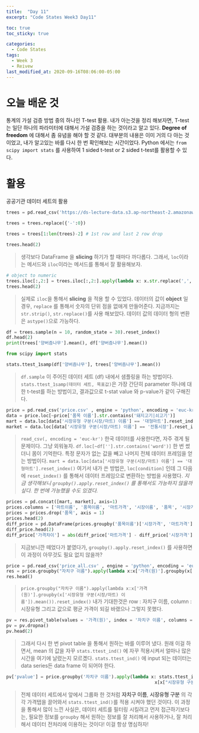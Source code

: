```yaml
---
title:  "Day 11"
excerpt: "Code States Week3 Day11"

toc: true
toc_sticky: true

categories:
  - Code States
tags:
  - Week 3
  - Reivew
last_modified_at: 2020-09-16T08:06:00-05:00
---
```



# 오늘 배운 것 
 통계의 가설 검증 방법 중의 하나인 T-test 활용. 내가 아는것을 정리 해보자면, T-test는 일단 하나의 파라미터에 대해서 가설 검증을 하는 것이라고 알고 있다. **Degree of freedom** 에 대해서 좀 유념을 해야 할 것 같다.
대부분의 내용은 이미 거의 다 아는 것이었고, 내가 알고있는 바를 다시 한 번 확인해보는 시간이었다. Python 에서는 `from scipy import stats` 를 사용하여 1 sided t-test or 2 sided t-test를 활용할 수 있다.

# 활용
공공기관 데이터 세트의 활용
```py
trees = pd.read_csv('https://ds-lecture-data.s3.ap-northeast-2.amazonaws.com/seoul_tree/seoul_tree.txt', sep = '\t', skiprows = 1, encoding='utf-8')

trees = trees.replace({'-':0})

trees = trees[1:len(trees)-2] # 1st row and last 2 row drop

trees.head(2)

```
> 생각보다 DataFrame 을 **slicing** 하기가 할 때마다 까다롭다. 그래서, `loc`이라는 메서드와 `iloc`이라는 메서드를 통해서 잘 활용해보자.

```py
# object to numeric
trees.iloc[:,2:] = trees.iloc[:,2:].apply(lambda x: x.str.replace(',','').atstype('float'))
trees.head(2)

```
> 실제로 `iloc`을 통해서 **slicing** 을 적용 할 수 있었다. 데이터의 값이 **object** 일 경우, `replace` 를 통해서 숫자의 단위 점을 없애게 만들어준다. 지금까지는 `str.strip()`, `str.replace()`를 
사용 해보았다. 데이터 값의 데이터 형의 변환은 `astype()`으로 가능하다.

```py
df = trees.sample(n = 10, random_state = 30).reset_index()
df.head(2)
print(trees['양버즘나무'].mean(), df['양버즘나무'].mean())

from scipy import stats

stats.ttest_1samp(df['양버즘나무'], trees['양버즘나무'].mean())
```
> `df.sample` 이 주어진 데이터 세트 (df) 내에서 샘플링을 하는 방법이다. `stats.ttest_1samp(데이터 세트, 목표값)`은 가장 간단히 parameter 하나에 대한 t-test를 하는 방법이고, 결과값으로 t-stat value
와 p-value가 같이 구해진다. 

```py
price = pd.read_csv('price.csv' , engine = 'python', encoding = 'euc-kr')
data = price.loc[~price['품목 이름'].str.contains('돼지고기|쇠고기')]
mart = data.loc[data['시장유형 구분(시장/마트) 이름'] == '대형마트'].reset_index()
market = data.loc[data['시장유형 구분(시장/마트) 이름'] == '전통시장'].reset_index()
```
> `read_csv(, encoding = 'euc-kr')` 한국 데이터를 사용한다면, 자주 겪게 될 문제이다. 그냥 외워놓자. `df.loc[~df[''].str.contains('word')]` 한 번 썼더니 몸이 기억한다.
특정 문자가 없는 값을 빼고 나머지 전체 데이터 프레임을 얻는 방법이다. `mart = data.loc[data['시장유형 구분(시장/마트) 이름'] == '대형마트'].reset_index()` 여기서 내가 쓴 방법은, `loc[condition]`
인데 그 다음에 `reset_index()` 를 통해서 데이터 프레임으로 변환하는 방법을 사용했다. *지금 생각해보니 `groupby().apply.reset_index()` 를 통해서도 가능하지 않을까 싶다. 한 번에 가능했을 수도 있겠다.*

```py
prices = pd.concat([mart, market], axis=1)
prices.columns = ['마트이름', '품목이름', '마트가격', '시장이름', '품목', '시장가격']
prices = prices.drop('품목', axis = 1)
prices.head(2)
diff_price = pd.DataFrame(prices.groupby('품목이름')['시장가격', '마트가격'].mean()).reset_index()
diff_price.head(2)
diff_price['가격차이'] = abs(diff_price['마트가격'] - diff_price['시장가격'])
```
> 지금보니깐 떼었다가 붙였다가, `groupby().apply.reset_index()` 를 사용하면 이 과정이 아무것도 필요 없지 않을까?

```py
price = pd.read_csv('price_all.csv' , engine = 'python', encoding = 'euc-kr')
res = price.groupby("자치구 이름").apply(lambda x:x['가격(원)'].groupby(x['시장유형 구분(시장/마트) 이름']).mean()).reset_index()
res.head()
```
> `price.groupby("자치구 이름").apply(lambda x:x['가격(원)'].groupby(x['시장유형 구분(시장/마트) 이름']).mean()).reset_index()` 내가 기대한것은 row : 자치구 이름, column : 시장유형
그리고 값으로 평균 가격이 되길 바랬으나 그렇지 못했다.

```py
pv = res.pivot_table(values = '가격(원)', index = '자치구 이름', columns = '시장유형 구분(시장/마트) 이름')
pv = pv.dropna()
pv.head(2)
```
> 그래서 다시 한 번 pivot table 을 통해서 원하는 바를 이루어 냈다. 원래 이걸 하면서, mean 의 값을 자꾸 `stats.ttest_ind()` 에 자꾸 적용시켜서 얼마나 많은 시간을 여기에 날렸는지 모르곘다.
`stats.ttest_ind()` 에 input 되는 데이터는 data series든 data frame 이 되어야 한다. 

```py
pv['pvalue'] = price.groupby('자치구 이름').apply(lambda x: stats.ttest_ind(x[x["시장유형 구분(시장/마트) 이름"] == "대형마트"]['가격(원)'], 
                                                        x[x["시장유형 구분(시장/마트) 이름"] == "전통시장"]['가격(원)'])[1])
```
> 전체 데이터 세트에서 앞에서 그룹화 한 것처럼 **자치구 이름**, **시장유형 구분** 의 각 각 가격탭을 끌어와서 `stats.ttest_ind()`를 적용 시켜야 했던 것이다.
이 과정을 통해서 많이 느낀 사실은, 데이터 세트를 필터링 시킬려고 먼저 접근하기보다는, 필요한 정보를 `groupby` 해서 원하는 정보를 잘 처리해서 사용하거나, 잘 처리해서 데이터 전처리에 이용하는 것이다!
이걸 항상 명심하자!





